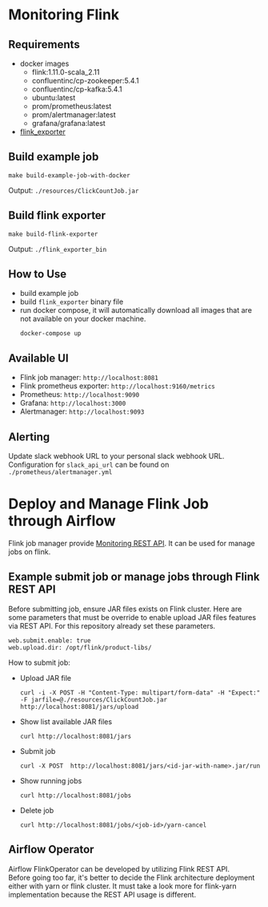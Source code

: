 # Monitoring Flink

## Requirements
* docker images
    * flink:1.11.0-scala_2.11
    * confluentinc/cp-zookeeper:5.4.1
    * confluentinc/cp-kafka:5.4.1
    * ubuntu:latest
    * prom/prometheus:latest
    * prom/alertmanager:latest
    * grafana/grafana:latest
* [flink_exporter](https://github.com/matsumana/flink_exporter)

## Build example job
```
make build-example-job-with-docker
```
Output: `./resources/ClickCountJob.jar`

## Build flink exporter
```
make build-flink-exporter
```
Output: `./flink_exporter_bin`

## How to Use
* build example job
* build `flink_exporter` binary file
* run docker compose, it will automatically download all images that are not available on your docker machine.
    ```
    docker-compose up
    ```

## Available UI
* Flink job manager: `http://localhost:8081`
* Flink prometheus exporter: `http://localhost:9160/metrics`
* Prometheus: `http://localhost:9090`
* Grafana: `http://localhost:3000`
* Alertmanager: `http://localhost:9093`

## Alerting
Update slack webhook URL to your personal slack webhook URL.
Configuration for `slack_api_url` can be found on `./prometheus/alertmanager.yml`

# Deploy and Manage Flink Job through Airflow

Flink job manager provide [Monitoring REST API](https://ci.apache.org/projects/flink/flink-docs-stable/monitoring/rest_api.html). It can be used for manage jobs on flink.

## Example submit job or manage jobs through Flink REST API

Before submitting job, ensure JAR files exists on Flink cluster.
Here are some parameters that must be override to enable upload JAR files features via REST API. For this repository already set these parameters.
```
web.submit.enable: true
web.upload.dir: /opt/flink/product-libs/
```

How to submit job:
* Upload JAR file
    ```
    curl -i -X POST -H "Content-Type: multipart/form-data" -H "Expect:" -F jarfile=@./resources/ClickCountJob.jar http://localhost:8081/jars/upload
    ```
* Show list available JAR files
    ```
    curl http://localhost:8081/jars
    ```
* Submit job
    ```
    curl -X POST  http://localhost:8081/jars/<id-jar-with-name>.jar/run
    ```
* Show running jobs
    ```
    curl http://localhost:8081/jobs
    ```
* Delete job
    ```
    curl http://localhost:8081/jobs/<job-id>/yarn-cancel
    ```
## Airflow Operator

Airflow FlinkOperator can be developed by utilizing Flink REST API.     
Before going too far, it's better to decide the Flink architecture deployment either with yarn or flink cluster. It must take a look more for flink-yarn implementation because the REST API usage is different.

